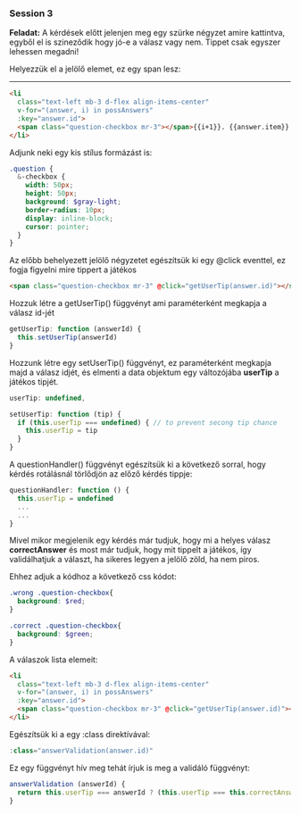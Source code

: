 ### Session 3
<b>Feladat:</b>
A kérdések előtt jelenjen meg egy szürke négyzet amire kattintva, egyből el is szineződik hogy jó-e a válasz vagy nem. Tippet csak egyszer lehessen megadni!

Helyezzük el a jelölő elemet, ez egy span lesz: 

<hr>

```html
<li
  class="text-left mb-3 d-flex align-items-center"
  v-for="(answer, i) in possAnswers"
  :key="answer.id">
  <span class="question-checkbox mr-3"></span>{{i+1}}. {{answer.item}}
</li>
```
Adjunk neki egy kis stílus formázást is:

```scss
.question {
  &-checkbox {
    width: 50px;
    height: 50px;
    background: $gray-light;
    border-radius: 10px;
    display: inline-block;
    cursor: pointer;
  }
}
```

Az előbb behelyezett jelölő négyzetet egészítsük ki egy @click eventtel, ez fogja figyelni mire tippert a játékos

```html
<span class="question-checkbox mr-3" @click="getUserTip(answer.id)"></span>
```

Hozzuk létre a getUserTip() függvényt ami paraméterként megkapja a válasz id-jét

```javascript
getUserTip: function (answerId) {
  this.setUserTip(answerId)
}
```

Hozzunk létre egy setUserTip() függvényt, ez paraméterként megkapja majd a válasz idjét, és elmenti a data objektum egy változójába <b>userTip</b> a játékos tipjét.

```javascript
userTip: undefined,
```

```javascript
setUserTip: function (tip) {
  if (this.userTip === undefined) { // to prevent secong tip chance
    this.userTip = tip
  }
}
```

A questionHandler() függvényt egészítsük ki a következő sorral, hogy kérdés rotálásnál törlődjön az előző kérdés tippje:

```javascript
questionHandler: function () {
  this.userTip = undefined
  ...
  ...
}
```

Mivel mikor megjelenik egy kérdés már tudjuk, hogy mi a helyes válasz <b>correctAnswer</b> és most már tudjuk, hogy mit tippelt a játékos, így validálhatjuk a választ, ha sikeres legyen a jelölő zöld, ha nem piros. 

Ehhez adjuk a kódhoz a következő css kódot:

```scss
.wrong .question-checkbox{
  background: $red;
}

.correct .question-checkbox{
  background: $green;
}
```

A válaszok lista elemeit:

```html
<li
  class="text-left mb-3 d-flex align-items-center"
  v-for="(answer, i) in possAnswers"
  :key="answer.id">
  <span class="question-checkbox mr-3" @click="getUserTip(answer.id)"></span>{{i+1}}. {{answer.item}}
</li>
```

Egészítsük ki a egy :class direktívával:

```javascript
:class="answerValidation(answer.id)"
```

Ez egy függvényt hív meg tehát írjuk is meg a validáló függvényt:

```javascript
answerValidation (answerId) {
  return this.userTip === answerId ? (this.userTip === this.correctAnswer ? 'correct' : 'wrong') : ''
}
```
